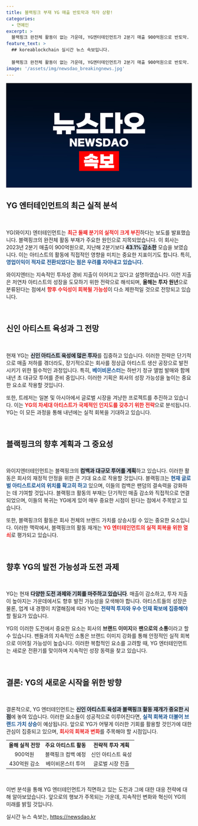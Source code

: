 ```yaml
---
title: 블랙핑크 부재 YG 매출 반토막과 적자 상황!
categories:
  - 연예인
excerpt: >
  블랙핑크 완전체 활동이 없는 가운데, YG엔터테인먼트가 2분기 매출 900억원으로 반토막. 적자로 돌아선 실적의 배경과 올 하반기 기대되는 신인 아티스트들의 활동을 살펴봅니다! 클릭하세요!
feature_text: >
  ## koreablockchain 실시간 뉴스 속보입니다.

  블랙핑크 완전체 활동이 없는 가운데, YG엔터테인먼트가 2분기 매출 900억원으로 반토막. 적자로 돌아선 실적의 배경과 올 하반기 기대되는 신인 아티스트들의 활동을 살펴봅니다! 클릭하세요!
image: '/assets/img/newsdao_breakingnews.jpg'
---
```


<p><img src="/assets/img/newsdao_breakingnews.jpg" alt="koreablockchain 속보" /></p>

<h2 data-ke-size="size26">YG 엔터테인먼트의 최근 실적 분석</h2>

<p data-ke-size="size16">&nbsp;</p>

<p>YG(와이지) 엔터테인먼트는 <b><span style="color: #ee2323;">최근 둘째 분기의 실적이 크게 부진</span></b>하다는 보도를 발표했습니다. 블랙핑크의 완전체 활동 부재가 주요한 원인으로 지목되었습니다. 이 회사는 2023년 2분기 매출이 900억원으로, 지난해 2분기보다 <b><span style="background-color: #21538527;">43.1% 감소한</span></b> 모습을 보였습니다. 이는 아티스트의 활동에 직접적인 영향을 미치는 중요한 지표이기도 합니다. 특히, <b><span style="color: #1a5490;">영업이익이 적자로 전환되었다는 점은 우려를 자아내고 있습니다.</span></b> </p>

<p>와이지엔터는 지속적인 투자성 경비 지출이 이어지고 있다고 설명하였습니다. 이런 지출은 저연차 아티스트의 성장을 도모하기 위한 전략으로 해석되며, <b>올해는 투자 원년</b>으로 분류된다는 점에서 <b><span style="color: #ee2323;">향후 수익성이 회복될 가능성</span></b>이 다소 제한적일 것으로 전망되고 있습니다.</p>

<p data-ke-size="size16">&nbsp;</p>

<h2 data-ke-size="size26">신인 아티스트 육성과 그 전망</h2>

<p data-ke-size="size16">&nbsp;</p>

<p>현재 YG는 <b><span style="background-color: #21538527;">신인 아티스트 육성에 많은 투자</span></b>를 집중하고 있습니다. 이러한 전략은 단기적으로 매출 저하를 겪더라도, 장기적으로는 회사를 정상급 아티스트 생산 공장으로 발전시키기 위한 필수적인 과정입니다. 특히, <b><span style="color: #1a5490;">베이비몬스터</span></b>는 하반기 정규 앨범 발매와 함께 내년 초 대규모 투어를 준비 중입니다. 이러한 기획은 회사의 성장 가능성을 높이는 중요한 요소로 작용할 것입니다.</p>

<p>또한, 트레저는 일본 및 아시아에서 글로벌 시장을 겨냥한 프로젝트를 추진하고 있습니다. 이는 <b><span style="color: #ee2323;">YG의 차세대 아티스트가 국제적인 인지도를 갖추기 위한 전략</span></b>으로 분석됩니다. YG는 이 모든 과정을 통해 내년에는 실적 회복을 기대하고 있습니다.</p>

<p data-ke-size="size16">&nbsp;</p>

<h2 data-ke-size="size26">블랙핑크의 향후 계획과 그 중요성</h2>

<p data-ke-size="size16">&nbsp;</p>

<p>와이지엔터테인먼트는 블랙핑크의 <b><span style="background-color: #21538527;">컴백과 대규모 투어를 계획</span></b>하고 있습니다. 이러한 활동은 회사의 재정적 안정을 위한 큰 기대 요소로 작용할 것입니다. 블랙핑크는 <b><span style="color: #1a5490;">현재 글로벌 아티스트로서의 위치를 확고히 하고</span></b> 있으며, 이들의 컴백은 팬덤의 결속력을 강화하는 데 기여할 것입니다. 블랙핑크 활동의 부재는 단기적인 매출 감소와 직접적으로 연결되었으며, 이들의 복귀는 YG에게 있어 매우 중요한 시점이 된다는 점에서 주목받고 있습니다. </p>

<p>또한, 블랙핑크의 활동은 회사 전체의 브랜드 가치를 상승시킬 수 있는 중요한 요소입니다. 이러한 맥락에서, 블랙핑크의 활동 재개는 <b><span style="color: #ee2323;">YG 엔터테인먼트의 실적 회복을 위한 열쇠</span></b>로 평가되고 있습니다.</p>

<p data-ke-size="size16">&nbsp;</p>

<h2 data-ke-size="size26">향후 YG의 발전 가능성과 도전 과제</h2>

<p data-ke-size="size16">&nbsp;</p>

<p>YG는 현재 <b><span style="background-color: #21538527;">다양한 도전 과제와 기회를 마주하고 있습니다</span></b>. 매출이 감소하고, 투자 지출이 높아지는 가운데에서도 향후 발전 가능성을 모색해야 합니다. 아티스트들의 성장은 물론, 업계 내 경쟁이 치열해짐에 따라 YG는 <b><span style="color: #1a5490;">전략적 투자와 우수 인재 확보에 집중해야</span></b> 할 필요가 있습니다. </p>

<p>YG의 이러한 도전에서 중요한 요소는 회사의 <b>브랜드 이미지</b>와 <b>팬으로의 소통</b>이라고 할 수 있습니다. 팬들과의 지속적인 소통은 브랜드 이미지 강화를 통해 안정적인 실적 회복으로 이어질 가능성이 높습니다. 이러한 복합적인 요소를 고려할 때, YG 엔터테인먼트는 새로운 전환기를 맞이하며 지속적인 성장 동력을 찾고 있습니다.</p>

<p data-ke-size="size16">&nbsp;</p>

<h2 data-ke-size="size26">결론: YG의 새로운 시작을 위한 방향</h2>

<p data-ke-size="size16">&nbsp;</p>

<p>결론적으로, YG 엔터테인먼트는 <b><span style="background-color: #21538527;">신인 아티스트 육성과 블랙핑크 활동 재개가 중요한 시점</span></b>에 놓여 있습니다. 이러한 요소들이 성공적으로 이루어진다면, <b><span style="color: #1a5490;">실적 회복과 더불어 브랜드 가치 상승</span></b>이 예상됩니다. 앞으로 YG가 어떻게 이러한 기회를 활용할 것인가에 대한 관심이 집중되고 있으며, <b><span style="color: #ee2323;">회사의 회복과 변화</span></b>를 주목해야 할 시점입니다. </p>

<table>
    <tr>
        <td style="text-align: center; height: 17px;"><b>올해 실적 전망</b></td>
        <td style="text-align: center; height: 17px;"><b>주요 아티스트 활동</b></td>
        <td style="text-align: center; height: 17px;"><b>전략적 투자 계획</b></td>
    </tr>
    <tr>
        <td style="text-align: center; height: 17px;">900억원</td>
        <td style="text-align: center; height: 17px;">블랙핑크 컴백 예정</td>
        <td style="text-align: center; height: 17px;">신인 아티스트 육성</td>
    </tr>
    <tr>
        <td style="text-align: center; height: 17px;">430억원 감소</td>
        <td style="text-align: center; height: 17px;">베이비몬스터 투어</td>
        <td style="text-align: center; height: 17px;">글로벌 시장 진출</td>
    </tr>
</table>

<p data-ke-size="size16">&nbsp;</p>

<p>이번 분석을 통해 YG 엔터테인먼트가 직면하고 있는 도전과 그에 대한 대응 전략에 대해 알아보았습니다. 앞으로의 행보가 주목되는 가운데, 지속적인 변화와 혁신이 YG의 미래를 밝힐 것입니다.</p>
실시간 뉴스 속보는, <a href="https://newsdao.kr" rel="dofollow">https://newsdao.kr</a>


